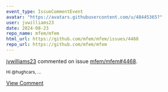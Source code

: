 ```yaml
---
event_type: IssueCommentEvent
avatar: "https://avatars.githubusercontent.com/u/48445365?"
user: jvwilliams23
date: 2024-08-23
repo_name: mfem/mfem
html_url: https://github.com/mfem/mfem/issues/4468
repo_url: https://github.com/mfem/mfem
---
```


<a href='https://github.com/jvwilliams23' target='_blank'>jvwilliams23</a> commented on issue <a href='https://github.com/mfem/mfem/issues/4468' target='_blank'>mfem/mfem#4468</a>.

<small>Hi @hughcars,...</small>

<a href='https://github.com/mfem/mfem/issues/4468' target='_blank'>View Comment</a>
